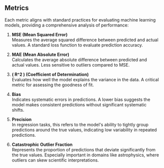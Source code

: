 ## Metrics

Each metric aligns with standard practices for evaluating machine learning models, providing a comprehensive analysis of performance:

1. **MSE (Mean Squared Error)**  
   Measures the average squared difference between predicted and actual values. A standard loss function to evaluate prediction accuracy.

2. **MAE (Mean Absolute Error)**  
   Calculates the average absolute difference between predicted and actual values. Less sensitive to outliers compared to MSE.

3. **\( R^2 \) (Coefficient of Determination)**  
   Evaluates how well the model explains the variance in the data. A critical metric for assessing the goodness of fit.

4. **Bias**  
   Indicates systematic errors in predictions. A lower bias suggests the model makes consistent predictions without significant systematic shifts.

5. **Precision**  
   In regression tasks, this refers to the model's ability to tightly group predictions around the true values, indicating low variability in repeated predictions.

6. **Catastrophic Outlier Fraction**  
   Represents the proportion of predictions that deviate significantly from the true values. Especially important in domains like astrophysics, where outliers can skew scientific interpretations.
